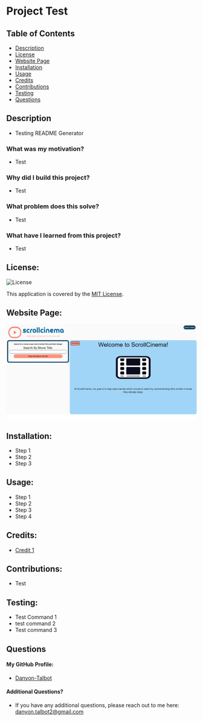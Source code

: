 # Project Test

## Table of Contents
- [Description](#description)
- [License](#license)
- [Website Page](#website-page)
- [Installation](#installation)
- [Usage](#usage)
- [Credits](#credits)
- [Contributions](#contributions)
- [Testing](#testing)
- [Questions](#questions)

## Description

* Testing README Generator

### What was my motivation?

* Test

### Why did I build this project?

* Test

### What problem does this solve?

* Test

### What have I learned from this project?

* Test

## License:

![License](https://img.shields.io/badge/License-MIT-yellow.svg)

This application is covered by the [MIT License](https://opensource.org/licenses/MIT).

## Website Page:

![Screenshot](../Assets/images/ScrollCinema.png)

## Installation:

* Step 1
* Step 2
* Step 3

## Usage:

* Step 1
* Step 2
* Step 3
* Step 4

## Credits:

* [Credit 1](https://youtube.com)

## Contributions:

* Test

## Testing:

* Test Command 1
* test command 2
* Test command 3

## Questions

#### My GitHub Profile:
* [Danyon-Talbot](https://github.com/Danyon-Talbot)

#### Additional Questions?

* If you have any additional questions, please reach out to me here: danyon.talbot2@gmail.com


